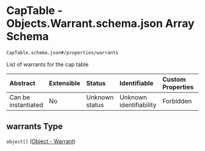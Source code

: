 # CapTable - Objects.Warrant.schema.json Array Schema

```txt
CapTable.schema.json#/properties/warrants
```

List of warrants for the cap table

| Abstract            | Extensible | Status         | Identifiable            | Custom Properties | Additional Properties | Access Restrictions | Defined In                                                               |
| :------------------ | :--------- | :------------- | :---------------------- | :---------------- | :-------------------- | :------------------ | :----------------------------------------------------------------------- |
| Can be instantiated | No         | Unknown status | Unknown identifiability | Forbidden         | Allowed               | none                | [CapTable.schema.json\*](../CapTable.schema.json "open original schema") |

## warrants Type

`object[]` ([Object - Warrant](captable-properties-captable---objectswarrantschemajson-array-object---warrant.md))
